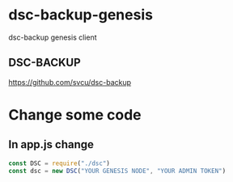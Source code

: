 # dsc-backup-genesis
dsc-backup genesis client

## DSC-BACKUP
https://github.com/svcu/dsc-backup


# Change some code

## In app.js change

```js
const DSC = require("./dsc")
const dsc = new DSC("YOUR GENESIS NODE", "YOUR ADMIN TOKEN")
```
